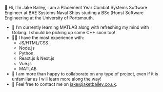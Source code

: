 👋 Hi, I’m Jake Bailey, I am a Placement Year Combat Systems Software Engineer at BAE Systems Naval Ships studing a BSc (Hons) Software Engineering at the University of Portsmouth. 

- 🌱 I’m currently learning MATLAB along with refreshing my mind with Golang. I should be picking up some C++ soon too!
- 🧑‍💻 I have the most experience with:
  - JS/HTML/CSS
  - Node.js
  - Python,
  - React.js & Next.js
  - Vue.js
  - MATLAB
- 🙌 I am more than happy to collaborate on any type of project, even if it is unfamiliar as I will learn more along the way!
- 📧 Feel free to contact me on jake@jaketbailey.co.uk.

<!---
jaketbailey/jaketbailey is a ✨ special ✨ repository because its `README.md` (this file) appears on your GitHub profile.
You can click the Preview link to take a look at your changes.
--->
